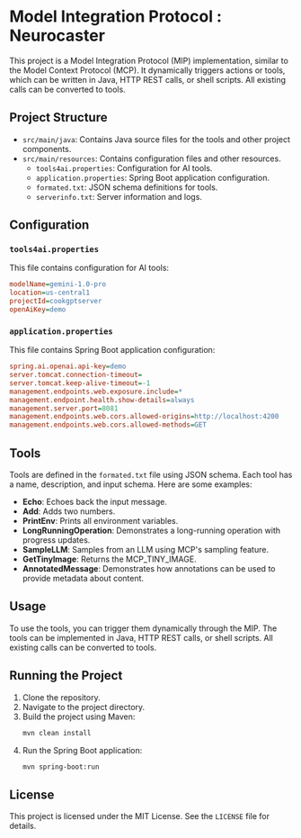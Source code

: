 # Model Integration Protocol : Neurocaster

This project is a Model Integration Protocol (MIP) implementation, similar to the Model Context Protocol (MCP). It dynamically triggers actions or tools, which can be written in Java, HTTP REST calls, or shell scripts. All existing calls can be converted to tools.

## Project Structure

- `src/main/java`: Contains Java source files for the tools and other project components.
- `src/main/resources`: Contains configuration files and other resources.
    - `tools4ai.properties`: Configuration for AI tools.
    - `application.properties`: Spring Boot application configuration.
    - `formated.txt`: JSON schema definitions for tools.
    - `serverinfo.txt`: Server information and logs.

## Configuration

### `tools4ai.properties`

This file contains configuration for AI tools:

```ini
modelName=gemini-1.0-pro
location=us-central1
projectId=cookgptserver
openAiKey=demo
```

### `application.properties`

This file contains Spring Boot application configuration:

```ini
spring.ai.openai.api-key=demo
server.tomcat.connection-timeout=
server.tomcat.keep-alive-timeout=-1
management.endpoints.web.exposure.include=*
management.endpoint.health.show-details=always
management.server.port=8081
management.endpoints.web.cors.allowed-origins=http://localhost:4200
management.endpoints.web.cors.allowed-methods=GET
```

## Tools

Tools are defined in the `formated.txt` file using JSON schema. Each tool has a name, description, and input schema. Here are some examples:

- **Echo**: Echoes back the input message.
- **Add**: Adds two numbers.
- **PrintEnv**: Prints all environment variables.
- **LongRunningOperation**: Demonstrates a long-running operation with progress updates.
- **SampleLLM**: Samples from an LLM using MCP's sampling feature.
- **GetTinyImage**: Returns the MCP_TINY_IMAGE.
- **AnnotatedMessage**: Demonstrates how annotations can be used to provide metadata about content.

## Usage

To use the tools, you can trigger them dynamically through the MIP. The tools can be implemented in Java, HTTP REST calls, or shell scripts. All existing calls can be converted to tools.

## Running the Project

1. Clone the repository.
2. Navigate to the project directory.
3. Build the project using Maven:
   ```sh
   mvn clean install
   ```
4. Run the Spring Boot application:
   ```sh
   mvn spring-boot:run
   ```

## License

This project is licensed under the MIT License. See the `LICENSE` file for details.